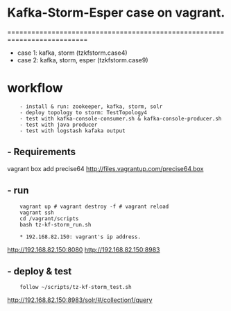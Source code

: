 # Kafka-Storm-Esper case on vagrant.
==========================================================================

* case 1:  kafka, storm (tzkfstorm.case4)
* case 2:  kafka, storm, esper (tzkfstorm.case9)

# workflow
```
	- install & run: zookeeper, kafka, storm, solr
	- deploy topology to storm: TestTopology4
	- test with kafka-console-consumer.sh & kafka-console-producer.sh
	- test with java producer
	- test with logstash kafaka output
```

## - Requirements
vagrant box add precise64 http://files.vagrantup.com/precise64.box
	
## - run
```
	vagrant up # vagrant destroy -f # vagrant reload
	vagrant ssh
	cd /vagrant/scripts
	bash tz-kf-storm_run.sh
	
	* 192.168.82.150: vagrant's ip address.
```
http://192.168.82.150:8080
http://192.168.82.150:8983
	
## - deploy & test
```
	follow ~/scripts/tz-kf-storm_test.sh
```
http://192.168.82.150:8983/solr/#/collection1/query
 	    
	    
	    